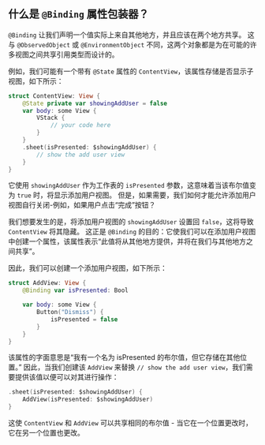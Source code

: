 什么是 `@Binding` 属性包装器？
---

`@Binding` 让我们声明一个值实际上来自其他地方，并且应该在两个地方共享。 这与 `@ObservedObject` 或 `@EnvironmentObject` 不同，这两个对象都是为在可能的许多视图之间共享引用类型而设计的。

例如，我们可能有一个带有 `@State` 属性的 `ContentView`，该属性存储是否显示子视图，如下所示：

```swift
struct ContentView: View {
    @State private var showingAddUser = false
    var body: some View {
        VStack {
            // your code here
        }
    }
    .sheet(isPresented: $showingAddUser) {
        // show the add user view
    }
}
```

它使用 `showingAddUser` 作为工作表的 `isPresented` 参数，这意味着当该布尔值变为 `true` 时，将显示添加用户视图。 但是，如果需要，我们如何才能允许添加用户视图自行关闭-例如，如果用户点击“完成”按钮？

我们想要发生的是，将添加用户视图的 `showingAddUser` 设置回 `false`，这将导致 `ContentView` 将其隐藏。 这正是 `@Binding` 的目的：它使我们可以在添加用户视图中创建一个属性，该属性表示“此值将从其他地方提供，并将在我们与其他地方之间共享”。

因此，我们可以创建一个添加用户视图，如下所示：

```swift
struct AddView: View {
    @Binding var isPresented: Bool

    var body: some View {
        Button("Dismiss") {
            isPresented = false
        }
    }
}
```

该属性的字面意思是“我有一个名为 isPresented 的布尔值，但它存储在其他位置。” 因此，当我们创建该 `AddView` 来替换 `// show the add user view`，我们需要提供该值以便可以对其进行操作：

```swift
.sheet(isPresented: $showingAddUser) {
    AddView(isPresented: $showingAddUser)
}
```

这使 `ContentView` 和 `AddView` 可以共享相同的布尔值 - 当它在一个位置更改时，它在另一个位置也更改。